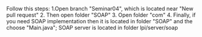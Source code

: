 Follow this steps: 
1.Open branch "Seminar04", which is located near "New pull request" 
2. Then open folder "SOAP" 
3. Open folder "com" 
4. Finally, if you need SOAP implementation then it is located in folder "SOAP" and the choose "Main.java"; SOAP server is located in folder lpi/server/soap